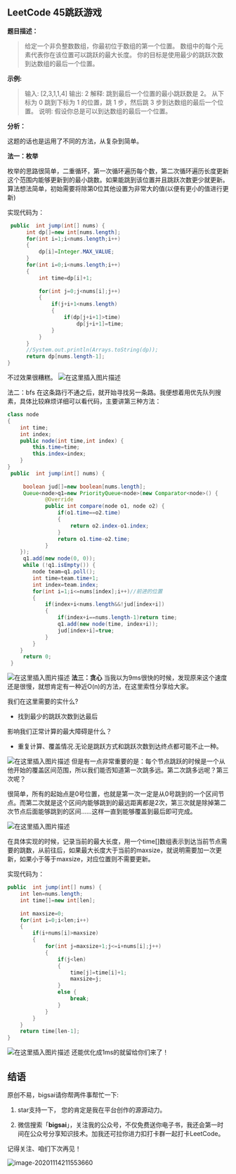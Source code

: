 ## LeetCode 45跳跃游戏
**题目描述：**
>给定一个非负整数数组，你最初位于数组的第一个位置。
>数组中的每个元素代表你在该位置可以跳跃的最大长度。
>你的目标是使用最少的跳跃次数到达数组的最后一个位置。

**示例:**

>输入: [2,3,1,1,4]
>输出: 2
>解释: 跳到最后一个位置的最小跳跃数是 2。
>从下标为 0 跳到下标为 1 的位置，跳 1 步，然后跳 3 步到达数组的最后一个位置。
>说明:
>假设你总是可以到达数组的最后一个位置。



**分析：**

这题的话也是运用了不同的方法，从复杂到简单。

**法一：枚举**

枚举的思路很简单，二重循环，第一次循环遍历每个数，第二次循环遍历长度更新这个范围内能够更新到的最小跳数。如果能跳到该位置并且跳跃次数更少就更新。算法想法简单，初始需要将除第0位其他设置为非常大的值(以便有更小的值进行更新)

实现代码为：

```java
 public  int jump(int[] nums) {
	  int dp[]=new int[nums.length];
	  for(int i=1;i<nums.length;i++)
	  {
		  dp[i]=Integer.MAX_VALUE;
	  }
	  for(int i=0;i<nums.length;i++)
	  {
		  int time=dp[i]+1;
		 
		  for(int j=0;j<nums[i];j++)
		  {
			  if(j+i+1<nums.length)
			  {
				  if(dp[j+i+1]>time)
					  dp[j+i+1]=time;
			  }
		  }
	  }
	  //System.out.println(Arrays.toString(dp));
	  return dp[nums.length-1];
}
```
不过效果很糟糕。
![在这里插入图片描述](https://img-blog.csdnimg.cn/20201025095140617.png?x-oss-process=image/watermark,type_ZmFuZ3poZW5naGVpdGk,shadow_10,text_aHR0cHM6Ly9ibG9nLmNzZG4ubmV0L3FxXzQwNjkzMTcx,size_1,color_FFFFFF,t_70)

法二：bfs
在这条路行不通之后，就开始寻找另一条路。我便想着用优先队列搜素，具体比较麻烦详细可以看代码，主要讲第三种方法：

```java
class node
{
	int time;
	int index;
	public node(int time,int index) {
		this.time=time;
		this.index=index;
	}
}
 public  int jump(int[] nums) {
	
	 boolean jud[]=new boolean[nums.length];
	 Queue<node>q1=new PriorityQueue<node>(new Comparator<node>() {
		    @Override
			public int compare(node o1, node o2) {
				if(o1.time==o2.time)
				{
					return o2.index-o1.index;
				}
				return o1.time-o2.time;
			}
	});
	 q1.add(new node(0, 0));
	 while (!q1.isEmpty()) {
		node team=q1.poll();
		int time=team.time+1;
		int index=team.index;
		for(int i=1;i<=nums[index];i++)//前进的位置
		{
			if(index+i<nums.length&&!jud[index+i])
			{
				if(index+i==nums.length-1)return time;
				q1.add(new node(time, index+i));
				jud[index+i]=true;
			}
		}
	}
	 return 0;
 }
```
 ![在这里插入图片描述](https://img-blog.csdnimg.cn/2020102510011365.png?x-oss-process=image/watermark,type_ZmFuZ3poZW5naGVpdGk,shadow_10,text_aHR0cHM6Ly9ibG9nLmNzZG4ubmV0L3FxXzQwNjkzMTcx,size_1,color_FFFFFF,t_70)
**法三：贪心**
当我以为9ms很快的时候，发现原来这个速度还是很慢，就想肯定有一种近O(n)的方法，在这里索性分享给大家。

我们在这里需要的实什么?
- 找到最少的跳跃次数到达最后

影响我们正常计算的最大障碍是什么？
- 重复计算、覆盖情况.无论是跳跃方式和跳跃次数到达终点都可能不止一种。

![在这里插入图片描述](https://img-blog.csdnimg.cn/20201025101558740.png?x-oss-process=image/watermark,type_ZmFuZ3poZW5naGVpdGk,shadow_10,text_aHR0cHM6Ly9ibG9nLmNzZG4ubmV0L3FxXzQwNjkzMTcx,size_1,color_FFFFFF,t_70)
但是有一点非常重要的是：每个节点跳跃的时候是一个从他开始的覆盖区间范围，所以我们能否知道第一次跳多远。第二次跳多远呢？第三次呢？

很简单，所有的起始点是0号位置，也就是第一次一定是从0号跳到的一个区间节点。而第二次就是这个区间内能够跳到的最远距离都是2次，第三次就是除掉第二次节点后面能够跳到的区间……这样一直到能够覆盖到最后即可完成。

![在这里插入图片描述](https://img-blog.csdnimg.cn/20201025113521571.png?x-oss-process=image/watermark,type_ZmFuZ3poZW5naGVpdGk,shadow_10,text_aHR0cHM6Ly9ibG9nLmNzZG4ubmV0L3FxXzQwNjkzMTcx,size_1,color_FFFFFF,t_70)


在具体实现的时候，记录当前的最大长度，用一个time[]数组表示到达当前节点需要的跳数，从前往后，如果最大长度大于当前的maxsize，就说明需要加一次更新，如果小于等于maxsize，对应位置则不需要更新。

实现代码为：

```java
public  int jump(int[] nums) {
	int len=nums.length;
	int time[]=new int[len];
	
	int maxsize=0;
	for(int i=0;i<len;i++)
	{
		if(i+nums[i]>maxsize)
		{
			for(int j=maxsize+1;j<=i+nums[i];j++)
			{
				if(j<len)
				{
					time[j]=time[i]+1;
					maxsize=j;		
				}
				else {
					break;
				}
			}
		}
	}
	return time[len-1];
}
```

![在这里插入图片描述](https://img-blog.csdnimg.cn/20201025110445759.png?x-oss-process=image/watermark,type_ZmFuZ3poZW5naGVpdGk,shadow_10,text_aHR0cHM6Ly9ibG9nLmNzZG4ubmV0L3FxXzQwNjkzMTcx,size_1,color_FFFFFF,t_70)
还能优化成1ms的就留给你们来了！

## 结语

原创不易，bigsai请你帮两件事帮忙一下:

1. star支持一下， 您的肯定是我在平台创作的源源动力。

2. 微信搜索「**bigsai**」，关注我的公众号，不仅免费送你电子书，我还会第一时间在公众号分享知识技术。加我还可拉你进力扣打卡群一起打卡LeetCode。

记得关注、咱们下次再见！

![image-20201114211553660](https://bigsai.oss-cn-shanghai.aliyuncs.com/img/3cd335655373276f330fa2c16b0e20f6.png)